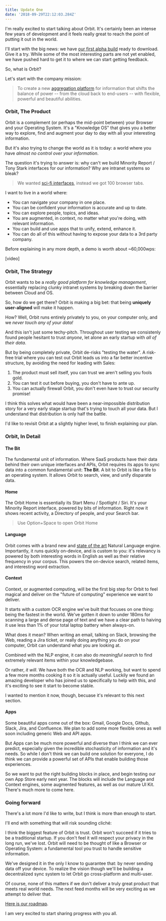 ```yaml
---
title: Update One
date: '2018-09-29T22:12:03.284Z'
---
```


I'm really excited to start talking about Orbit. It's certainly been an intense few years of development and it feels really great to reach the point of putting it out in the world.

I'll start with the big news: we have [our first alpha build]() ready to download. Give it a try. While some of the most interesting parts are not yet enabled, we have pushed hard to get it to where we can start getting feedback.

So, what is Orbit?

Let's start with the company mission:

> To create a new [aggregation platform](https://stratechery.com/2017/defining-aggregators/) for information that shifts the balance of power -- from the cloud back to end-users -- with flexible, powerful and beautiful abilities.

### Orbit, The Product

Orbit is a complement (or perhaps the mid-point between) your Browser and your Operating System. It's a "Knowledge OS" that gives you a better way to explore, find and augment your day to day with all your interesting information.

But it's also trying to change the world as it is today: a world where you have _almost no control over your information_.

The question it's trying to answer is: why can't we build Minority Report / Tony Stark interfaces for our information? Why are intranet systems so bleak?

> We wanted [sci-fi interfaces](https://www.youtube.com/watch?v=PJqbivkm0Ms), instead we got 100 browser tabs.

I want to live in a world where:

- You can navigate your company in one place.
- You can be confident your information is accurate and up to date.
- You can explore people, topics, and ideas.
- You are augmented, in context, no matter what you're doing, with relevant information.
- You can build and use apps that to unify, extend, enhance it.
- You can do all of this without having to expose your data to a 3rd party company.

Before explaining in any more depth, a demo is worth about ~60,000wps:

[video]

### Orbit, The Strategy

Orbit wants to be a _really good platform for knowledge management_, essentially replacing clunky intranet systems by breaking down the barrier between Cloud and OS.

So, how do we get there? Orbit is making a big bet: that being **uniquely user-aligned** will make it happen.

How? Well, Orbit runs entirely privately to you, on your computer only, and we _never touch any of your data!_

And this isn't just some techy-pitch. Throughout user testing we consistenly found people hesitant to trust _anyone_, let alone an early startup with _all of their data_.

But by being completely private, Orbit de-risks "testing the water". A risk-free trial where you can test out Orbit leads us into a far better incentive structure, by avoiding the need for leading with Sales:

1. The product must sell itself, you can trust we aren't selling you fools gold.
2. You can test it out before buying, you don't have to ante up.
3. You can actually firewall Orbit, you don't even have to trust our security promise!

I think this solves what would have been a near-impossible distribution story for a very early stage startup that's trying to touch all your data. But I understand that distribution is only half the battle.

I'd like to revisit Orbit at a slightly higher level, to finish explaining our plan.

### Orbit, In Detail

#### The Bit

The fundamental unit of information. Where SaaS products have their data behind their own unique interfaces and APIs, Orbit requires its apps to sync data into a common fundamental unit: **The Bit**. A bit to Orbit is like a file to an operating system. It allows Orbit to search, view, and unify disparate data.

#### Home

The Orbit Home is essentially its Start Menu / Spotlight / Siri. It's your Minority Report interface, powered by bits of information. Right now it shows recent activity, a Directory of people, and your Search bar.

> Use Option+Space to open Orbit Home

#### Language

Orbit comes with a brand new and [state of the art](https://arxiv.org/pdf/1803.08493.pdf) Natural Language engine. Importantly, it runs quickly on-device, and is custom to you: it's relevancy is powered by both interesting words in English as well as their relative frequency in your corpus. This powers the on-device search, related items, and interesting word extraction.

#### Context

Context, or augmented computing, will be the first big step for Orbit to feel magical and deliver on the "future of computing" experience we want to deliver.

It starts with a custom OCR engine we've built that focuses on one thing: being the fastest in the world. We've gotten it down to under 180ms for scanning a large and dense page of text and we have a clear path to haiving it use less than 1% of your total laptop battery when always-on.

What does it mean? When writing an email, talking on Slack, browsing the Web, reading a Jira ticket, or really doing anything you do on your computer, Orbit can understand what you are looking at.

Combined with the NLP engine, it can also do _meaningful search_ to find extremely relevant items within your knowledgebase.

Or rather, _it will_. We have both the OCR and NLP working, but want to spend a few more months cooking it so it is actually useful. Luckily we found an amazing developer who has joined us to specifically to help with this, and it's exciting to see it start to become stable.

I wanted to mention it now, though, becuase it's relevant to this next section.

#### Apps

Some beautiful apps come out of the box: Gmail, Google Docs, Github, Slack, Jira, and Confluence. We plan to add some more flexible ones as well soon including generic Web and API apps.

But Apps can be much more powerful and diverse than I think we can ever predict, especially given the incredible stochasticity of information and it's needs. So while I don't think we can build one solution for everyone, I do think we can provide a powerful set of APIs that enable building those experiences.

So we want to put the right building blocks in place, and begin testing our own App Store early next year. The blocks will include the Language and Context engines, some augmented features, as well as our mature UI Kit. There's much more to come here.

### Going forward

There's a lot more I'd like to write, but I think is more than enough to start.

I'll end with something that will risk sounding cliché:

I think the biggest feature of Orbit is trust. Orbit won't succeed if it tries to be a traditional startup. If you don't feel it will respect your privacy in the long run, we've lost. Orbit will need to be thought of like a Browser or Operating System: a fundamental tool you trust to handle sensitive information.

We've designed it in the only I know to guarantee that: by never sending data off your device. To realize the vision though we'll be building a decentralized sync system to let Orbit go cross-platform and multi-user.

Of course, none of this matters if we don't deliver a truly great product that meets real world needs. The next feed months will be very exciting as we attempt to deliver that.

[Here is our roadmap]().

I am very excited to start sharing progress with you all.

<br />

